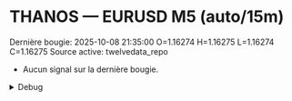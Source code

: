 # THANOS — EURUSD M5 (auto/15m)
Dernière bougie: 2025-10-08 21:35:00  O=1.16274  H=1.16275  L=1.16274  C=1.16275
Source active: twelvedata_repo

- Aucun signal sur la dernière bougie.

<details><summary>Debug</summary>

- TD_API_KEY manquant.

</details>
